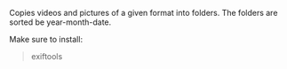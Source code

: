 Copies videos and pictures of a given format into folders. The folders are sorted be year-month-date.

Make sure to install:
> exiftools
